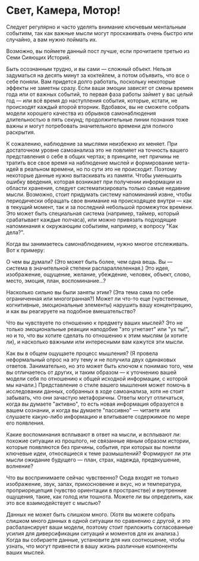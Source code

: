 # Свет, Камера, Мотор!
Следует регулярно и часто уделять внимание ключевым ментальным событиям, так как важные мысли могут проскакивать очень быстро или случайно, а вам нужно поймать их.

Возможно, вы поймете данный пост лучше, если прочитаете третью из Семи Сияющих Историй.

Быть осознанным трудно, и вы сами — сложный объект. Нельзя задуматься на десять минут за коктейлем, а потом объявить, что все о себе поняли. Вам придется долго работать, поскольку некоторые эффекты не заметны сразу. Если ваши эмоции зависят от смены времен года или от важных событий, то первая фаза работы займет у вас целый год — или всё время до наступления события, которые, кстати, не происходят каждый второй вторник. Вдобавок, вы не сможете собрать модели хорошего качества из обрывков самонаблюдения длительностью в пять секунд; продолжительные линии познания тоже важны и могут потребовать значительного времени для полного раскрытия.

К сожалению, наблюдение за мыслями неизбежно их меняет. При достаточном уровне самоанализа это не повлияет на точность вашего представления о себе в общих чертах; в принципе, нет причины не тратить все свое время на наблюдение мыслей и формирование мета-идей в реальном времени, но по сути это не происходит. Поэтому некоторые данные нужно вытаскивать из памяти. Чтобы уменьшить ошибку введения, которая возникает при получении информации из области хранения, следует систематизировать только самые недавние мысли. Возможно, стоит придумать систему напоминаний извне, чтобы периодически обращать свое внимание на происходящее внутри — как в текущий момент, так и за последний небольшой промежуток времени. Это может быть специальная система (например, таймер, который срабатывает каждые полчаса), или можно привязать подходящие напоминания к окружающим событиям, например, к вопросу "Как дела?".

Когда вы занимаетесь самонаблюдением, нужно многое отслеживать. Вот к примеру:

О чем вы думали? (Это может быть более, чем одна вещь. Вы — система в значительной степени распараллеленная.) Это идея, изображение, ощущение, желание, убеждение, человек, объект, слово, место, эмоция, план, воспоминание...?

Насколько сильно вы были заняты этим? (Эта тема сама по себе ограниченная или многогранная?) Может ли что-то еще (чувственные, когнитивные, эмоциональные элементы) нарушить вашу концентрацию, и как вы реагируете на подобное вмешательство?

Что вы чувствуете по отношению к предмету ваших мыслей? Это не только эмоциональные реакции наподобие "это угнетает" или "ух ты!", но и то, что вы хотите сделать по отношению к этим мыслям (и хотите ли), и насколько важными или интересными вам кажутся эти мысли.

Как вы в общем ощущаете процесс мышления? (Я провела неформальный опрос на эту тему и не получила двух одинаковых ответов. Занимательно, но это может быть ключом к понимаю того, чем вы отличаетесь от других, и таким образом — к уточнению вашей модели себя по отношению к общей исходной информации, с которой мы начали.) Представление о стиле вашего мышления может помочь в исследовании данных, собранных в ходе самоанализа, хотя не стоит забывать, что они зачастую метафоричны. Ответы могут отличаться, когда вы думаете "активно", то есть новая информация образуется в вашем сознании, и когда вы думаете "пассивно" — читаете или слушаете какую-либо информацию и впитываете содержимое по мере его появления.

Какие воспоминания всплывают в ответ на мысли, и всплывают ли: похожие ситуации из прошлого, не связанные явным образом истории, которые появляются без причины, события, при которых вы поняли ключевые идеи, относящиеся к теме размышлений? Формируют ли эти мысли ожидание будущего — план, страх, надежда, предвкушение, волнение?

Что вы воспринимаете сейчас чувственно? Сюда входят не только изображение, звук, запах, прикосновение и вкус, но и температура, проприорецепция (чувство ориентации в пространстве) и внутренние ощущения, такие, как голод или тошнота. Можете ли вы определить, как это все взаимодействует с мыслью?

Данных не может быть слишком много. (Хотя вы можете собрать слишком много данных в одной ситуации по сравнению с другой, и это расбалансирует ваши модели, поэтому стоит приложить согласованные усилия для диверсификации ситуаций и моментов для их анализа.) Когда вы собираете данные, установите для них соотношение, чтобы узнать, что могут привнести в вашу жизнь различные компоненты ваших мыслей.